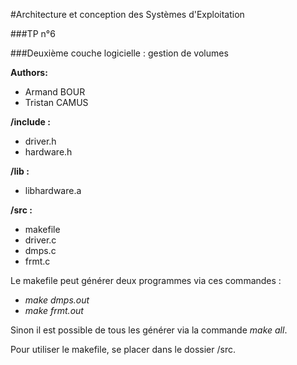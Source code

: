 #Architecture et conception des Systèmes d'Exploitation

###TP n°6

###Deuxième couche logicielle : gestion de volumes

**Authors:**
* Armand BOUR
* Tristan CAMUS

**/include :**
* driver.h
* hardware.h

**/lib :**
* libhardware.a

**/src :**
* makefile
* driver.c
* dmps.c
* frmt.c

Le makefile peut générer deux programmes via ces commandes :
* *make dmps.out*
* *make frmt.out*

Sinon il est possible de tous les générer via la commande *make all*.

Pour utiliser le makefile, se placer dans le dossier /src.